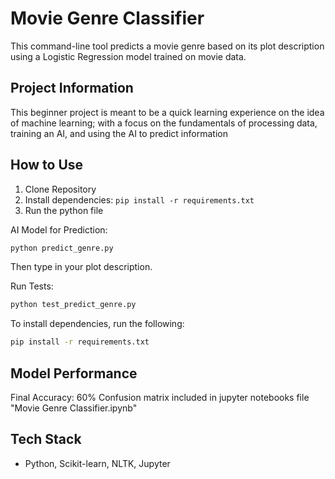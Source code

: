 # Movie Genre Classifier

This command-line tool predicts a movie genre based on its plot description using a Logistic Regression model trained on movie data.

## Project Information

This beginner project is meant to be a quick learning experience on the idea of machine learning; with a focus on the fundamentals of processing data, training an AI, and using the AI to predict information

## How to Use

1. Clone Repository
2. Install dependencies: `pip install -r requirements.txt`
3. Run the python file

AI Model for Prediction:

```bash
python predict_genre.py
```

Then type in your plot description.

Run Tests:

```bash
python test_predict_genre.py
```

To install dependencies, run the following:

```bash
pip install -r requirements.txt
```

## Model Performance

Final Accuracy: 60%
Confusion matrix included in jupyter notebooks file "Movie Genre Classifier.ipynb"

## Tech Stack

- Python, Scikit-learn, NLTK, Jupyter
